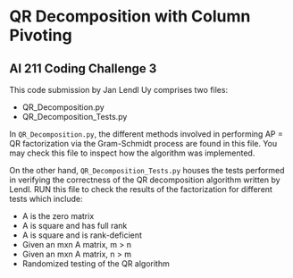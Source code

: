 # QR Decomposition with Column Pivoting
## AI 211 Coding Challenge 3

This code submission by Jan Lendl Uy comprises two files:

- QR_Decomposition.py
- QR_Decomposition_Tests.py

In `QR_Decomposition.py`, the different methods involved in performing AP = QR factorization via the Gram-Schmidt process are found in this file. You may check this file to inspect how the algorithm was implemented.

On the other hand, `QR_Decomposition_Tests.py` houses the tests performed in verifying the correctness of the QR decomposition algorithm written by Lendl. RUN this file to check the results of the factorization for different tests which include:

- A is the zero matrix
- A is square and has full rank
- A is square and is rank-deficient
- Given an mxn A matrix, m > n
- Given an mxn A matrix, n > m
- Randomized testing of the QR algorithm